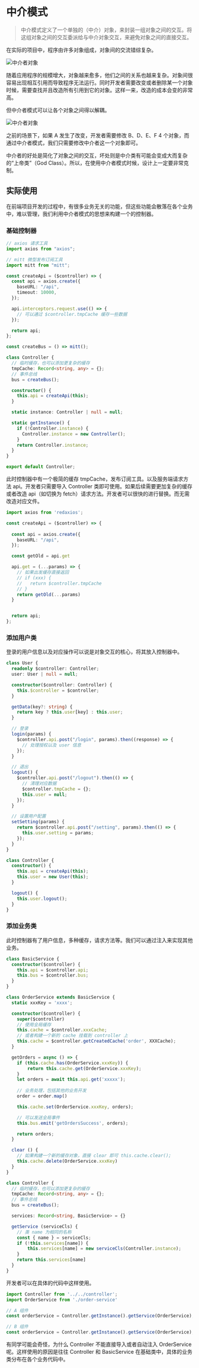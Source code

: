 # 中介模式

> 中介模式定义了一个单独的（中介）对象，来封装一组对象之间的交互。将这组对象之间的交互委派给与中介对象交互，来避免对象之间的直接交互。

在实际的项目中，程序由许多对象组成，对象间的交流错综复杂。

![中介者对象](./mediation-obj.jpeg)

随着应用程序的规模增大，对象越来愈多，他们之间的关系也越来复杂。对象间很容易出现相互引用而导致程序无法运行。同时开发者需要改变或者删除某一个对象时候，需要查找并且改造所有引用到它的对象。这样一来，改造的成本会变的非常高。

但中介者模式可以让各个对象之间得以解耦。

![中介者对象](./mediation-middle.jpeg)

之前的场景下，如果 A 发生了改变，开发者需要修改 B、D、E、F 4 个对象，而通过中介者模式，我们只需要修改中介者这一个对象即可。

中介者的好处是简化了对象之间的交互，坏处则是中介类有可能会变成大而复杂的“上帝类”（God Class）。所以，在使用中介者模式时候，设计上一定要非常克制。

## 实际使用

在前端项目开发的过程中，有很多业务无关的功能，但这些功能会散落在各个业务中，难以管理，我们利用中介者模式的思想来构建一个的控制器。

### 基础控制器

```typescript
// axios 请求工具
import axios from "axios";

// mitt 微型发布订阅工具
import mitt from "mitt";

const createApi = ($controller) => {
  const api = axios.create({
    baseURL: "/api",
    timeout: 10000,
  });

  api.interceptors.request.use(() => {
    // 可以通过 $controller.tmpCache 缓存一些数据
  });

  return api;
};

const createBus = () => mitt();

class Controller {
  // 临时缓存，也可以添加更复杂的缓存
  tmpCache: Record<string, any> = {};
  // 事件总线
  bus = createBus();

  constructor() {
    this.api = createApi(this);
  }

  static instance: Controller | null = null;

  static getInstance() {
    if (!Controller.instance) {
      Controller.instance = new Controller();
    }
    return Controller.instance;
  }
}

export default Controller;
```


此时控制器中有一个极简的缓存 tmpCache，发布订阅工具。以及服务端请求方法 api。开发者只需要导入 Controller 类即可使用。如果后续需要更加复杂的缓存或者改造 api（如切换为 fetch）请求方法。开发者可以很快的进行替换。而无需改造对应文件。

```typescript
import axios from 'redaxios';

const createApi = ($controller) => {
    
  const api = axios.create({
    baseURL: "/api",
  });

  const getOld = api.get

  api.get = (...params) => {
    // 如果出发缓存直接返回
    // if (xxx) {
    //   return $controller.tmpCache
    // }
    return getOld(...params)
  }


  return api;
};
```

### 添加用户类

登录的用户信息以及对应操作可以说是对象交互的核心，将其放入控制器中。

```typescript
class User {
  readonly $controller: Controller;
  user: User | null = null;

  constructor($controller: Controller) {
    this.$controller = $controller;
  }

  getData(key?: string) {
    return key ? this.user[key] : this.user;
  }

  // 登录
  login(params) {
    $controller.api.post("/login", params).then((response) => {
      // 处理授权以及 user 信息
    });
  }

  // 退出
  logout() {
    $controller.api.post("/logout").then(() => {
      // 清理对应数据
      $controller.tmpCache = {};
      this.user = null;
    });
  }

  // 设置用户配置
  setSetting(params) {
    return $controller.api.post("/setting", params).then(() => {
      this.user.setting = params;
    });
  }
}

class Controller {
  constructor() {
    this.api = createApi(this);
    this.user = new User(this);
  }

  logout() {
    this.user.logout();
  }
}
```

### 添加业务类

此时控制器有了用户信息，多种缓存，请求方法等。我们可以通过注入来实现其他业务。

```typescript
class BasicService {
  constructor($controller) {
    this.api = $controller.api;
    this.bus = $controller.bus;
  }
}

class OrderService extends BasicService {
  static xxxKey = 'xxxx';

  constructor($controller) {
    super($controller)
    // 使用全局缓存
    this.cache = $controller.xxxCache;
    // 或者构建一个新的 cache 挂载到 controller 上
    this.cache = $controller.getCreatedCache('order', XXXCache);
  }

  getOrders = async () => {
    if (this.cache.has(OrderService.xxxKey)) {
        return this.cache.get(OrderService.xxxKey);
    }
    let orders = await this.api.get('xxxxx');
    
    // 业务处理，包括其他的业务开发
    order = order.map()

    this.cache.set(OrderService.xxxKey, orders);

    // 可以发送全局事件
    this.bus.emit('getOrdersSuccess', orders);

    return orders;
  }

  clear () {
    // 如果构建一个新的缓存对象，直接 clear 即可 this.cache.clear();
    this.cache.delete(OrderService.xxxKey)
  }
}

class Controller {
  // 临时缓存，也可以添加更复杂的缓存
  tmpCache: Record<string, any> = {};
  // 事件总线
  bus = createBus();

  services: Record<string, BasicService> = {}

  getService (serviceCls) {
    // 类 name 为相同的名称
    const { name } = serviceCls;
    if (!this.services[name]) {
        this.services[name] = new serviceCls(Controller.instance);
    }
    return this.services[name]
  }
}
```

开发者可以在具体的代码中这样使用。

```typescript
import Controller from '../../controller';
import OrderService from './order-service'

// A 组件
const orderService = Controller.getInstance().getService(OrderService);

// B 组件
const orderService = Controller.getInstance().getService(OrderService);
```

有同学可能会奇怪，为什么 Controller 不能直接导入或者自动注入 OrderService 呢。这样使用的原因是往往 Controller 和 BasicService 在基础类中，具体的业务类分布在各个业务代码中。
